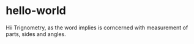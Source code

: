 # hello-world

Hii Trignometry, as the word implies is corncerned with measurement of parts, sides and angles.
